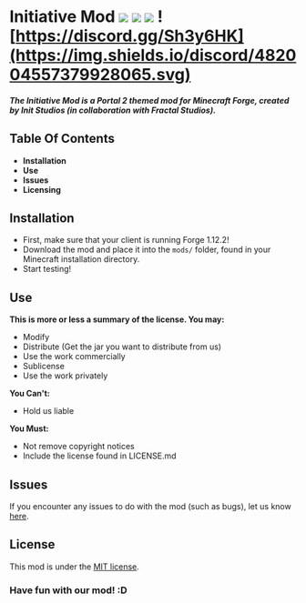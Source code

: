 # Initiative Mod ![](https://img.shields.io/badge/InitStudios-Official-brightgreen.svg) ![](https://img.shields.io/badge/Minecraft-1.12.2-green.svg) [![](https://img.shields.io/github/license/Asc4Yin/InitiativeMod.svg)](https://github.com/Asc4Yin/InitiativeMod/LICENSE.md) ![https://discord.gg/Sh3y6HK](https://img.shields.io/discord/482004557379928065.svg)

##### The Initiative Mod is a Portal 2 themed mod for Minecraft Forge, created by Init Studios (in collaboration with Fractal Studios).

## Table Of Contents

- **Installation**
- **Use**
- **Issues**
- **Licensing**

## Installation

- First, make sure that your client is running Forge 1.12.2!
- Download the mod and place it into the ```mods/``` folder, found in your Minecraft installation directory.
- Start testing!

## Use

**This is more or less a summary of the license. You may:**

- Modify
- Distribute (Get the jar you want to distribute from us)
- Use the work commercially
- Sublicense
- Use the work privately

**You Can't:**

- Hold us liable

**You Must:**

- Not remove copyright notices
- Include the license found in LICENSE.md

## Issues

If you encounter any issues to do with the mod (such as bugs), let us know [here](https://github.com/Asc4Yin/InitiativeMod/issues).

## License

This mod is under the [MIT license](https://github.com/Asc4Yin/InitiativeMod/blob/master/LICENSE.md).

### Have fun with our mod! :D

